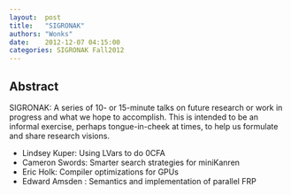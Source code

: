 ```yaml
--- 
layout:  post 
title:   "SIGRONAK"
authors: "Wonks" 
date:    2012-12-07 04:15:00 
categories: SIGRONAK Fall2012
--- 
```

## Abstract

SIGRONAK: A series of 10- or 15-minute talks on future research or work in
progress and what we hope to accomplish.  This is intended to be an informal
exercise, perhaps tongue-in-cheek at times, to help us formulate and share
research visions.

  * Lindsey Kuper: Using LVars to do 0CFA
  * Cameron Swords: Smarter search strategies for miniKanren
  * Eric Holk: Compiler optimizations for GPUs
  * Edward Amsden : Semantics and implementation of parallel FRP


